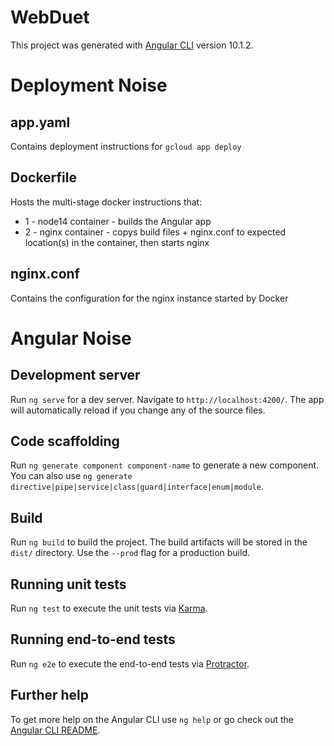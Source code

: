 # WebDuet

This project was generated with [Angular CLI](https://github.com/angular/angular-cli) version 10.1.2.

# Deployment Noise

## app.yaml
Contains deployment instructions for `gcloud app deploy`

## Dockerfile
Hosts the multi-stage docker instructions that:
- 1 - node14 container - builds the Angular app
- 2 - nginx container  - copys build files + nginx.conf to expected location(s) in the container, then starts nginx

## nginx.conf
Contains the configuration for the nginx instance started by Docker

# Angular Noise
## Development server

Run `ng serve` for a dev server. Navigate to `http://localhost:4200/`. The app will automatically reload if you change any of the source files.

## Code scaffolding

Run `ng generate component component-name` to generate a new component. You can also use `ng generate directive|pipe|service|class|guard|interface|enum|module`.

## Build

Run `ng build` to build the project. The build artifacts will be stored in the `dist/` directory. Use the `--prod` flag for a production build.

## Running unit tests

Run `ng test` to execute the unit tests via [Karma](https://karma-runner.github.io).

## Running end-to-end tests

Run `ng e2e` to execute the end-to-end tests via [Protractor](http://www.protractortest.org/).

## Further help

To get more help on the Angular CLI use `ng help` or go check out the [Angular CLI README](https://github.com/angular/angular-cli/blob/master/README.md).
